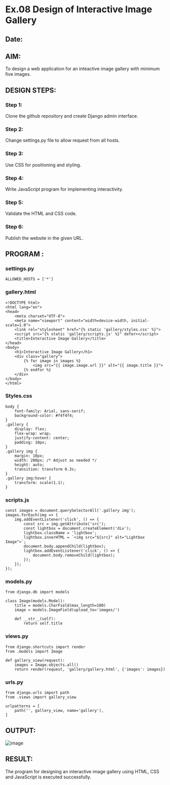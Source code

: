 # Ex.08 Design of Interactive Image Gallery
## Date:

## AIM:
To design a web application for an inteactive image gallery with minimum five images.

## DESIGN STEPS:

### Step 1:
Clone the github repository and create Django admin interface.

### Step 2:
Change settings.py file to allow request from all hosts.

### Step 3:
Use CSS for positioning and styling.

### Step 4:
Write JavaScript program for implementing interactivity.

### Step 5:
Validate the HTML and CSS code.

### Step 6:
Publish the website in the given URL.

## PROGRAM :
### settings.py
~~~
ALLOWED_HOSTS = ['*']
~~~
### gallery.html
~~~
<!DOCTYPE html>
<html lang="en">
<head>
    <meta charset="UTF-8">
    <meta name="viewport" content="width=device-width, initial-scale=1.0">
    <link rel="stylesheet" href="{% static 'gallery/styles.css' %}">
    <script src="{% static 'gallery/scripts.js' %}" defer></script>
    <title>Interactive Image Gallery</title>
</head>
<body>
    <h1>Interactive Image Gallery</h1>
    <div class="gallery">
        {% for image in images %}
            <img src="{{ image.image.url }}" alt="{{ image.title }}">
        {% endfor %}
    </div>
</body>
</html>

~~~
### Styles.css
~~~
body {
    font-family: Arial, sans-serif;
    background-color: #f4f4f4;
}
.gallery {
    display: flex;
    flex-wrap: wrap;
    justify-content: center;
    padding: 10px;
}
.gallery img {
    margin: 10px;
    width: 200px; /* Adjust as needed */
    height: auto;
    transition: transform 0.3s;
}
.gallery img:hover {
    transform: scale(1.1);
}

~~~
### scripts.js
~~~
const images = document.querySelectorAll('.gallery img');
images.forEach(img => {
    img.addEventListener('click', () => {
        const src = img.getAttribute('src');
        const lightbox = document.createElement('div');
        lightbox.className = 'lightbox';
        lightbox.innerHTML = `<img src="${src}" alt="Lightbox Image">`;
        document.body.appendChild(lightbox);
        lightbox.addEventListener('click', () => {
            document.body.removeChild(lightbox);
        });
    });
});

~~~
### models.py
~~~
from django.db import models

class Image(models.Model):
    title = models.CharField(max_length=100)
    image = models.ImageField(upload_to='images/')

    def __str__(self):
        return self.title

~~~
### views.py
~~~
from django.shortcuts import render
from .models import Image

def gallery_view(request):
    images = Image.objects.all()
    return render(request, 'gallery/gallery.html', {'images': images})

~~~
### urls.py
~~~
from django.urls import path
from .views import gallery_view

urlpatterns = [
    path('', gallery_view, name='gallery'),
]

~~~

## OUTPUT:
![image](https://github.com/user-attachments/assets/3b02172a-1a32-4b53-bc67-42455893a65f)


## RESULT:
The program for designing an interactive image gallery using HTML, CSS and JavaScript is executed successfully.
